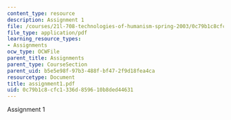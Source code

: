 ```yaml
---
content_type: resource
description: Assignment 1
file: /courses/21l-708-technologies-of-humanism-spring-2003/0c79b1c8cfc1336d859610b8ded44631_assignment1.pdf
file_type: application/pdf
learning_resource_types:
- Assignments
ocw_type: OCWFile
parent_title: Assignments
parent_type: CourseSection
parent_uid: b5e5e98f-97b3-488f-bf47-2f9d18fea4ca
resourcetype: Document
title: assignment1.pdf
uid: 0c79b1c8-cfc1-336d-8596-10b8ded44631
---
```

Assignment 1

